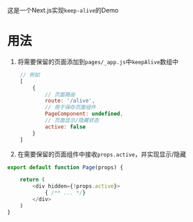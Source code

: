这是一个Next.js实现`keep-alive`的Demo

# 用法
1. 将需要保留的页面添加到`pages/_app.js`中`keepAlive`数组中
```Javascript
    // 例如
    [
        {
            // 页面路由
            route: '/alive',     
            // 用于保存页面组件       
            PageComponent: undefined,   
            // 页面显示/隐藏状态
            active: false               
        }
    ]
```
2. 在需要保留的页面组件中接收`props.active`，并实现显示/隐藏
```Javascript
export default function Page(props) {

    return (
        <div hidden={!props.active}>
            { /** ... */}
        </div>
    )
}
```